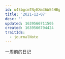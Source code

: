 ```yaml
---
id: u4SbgcmTNyEXm36WE4HBg
title: '2021-12-07'
desc: ''
updated: 1639566711505
created: 1639566704424
traitIds:
  - journalNote
---
```


一周前的日记
